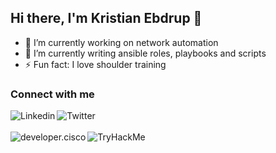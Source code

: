 ## Hi there, I'm Kristian Ebdrup 👋

- 🔭 I’m currently working on network automation
- 🌱 I’m currently writing ansible roles, playbooks and scripts
- ⚡ Fun fact: I love shoulder training

### Connect with me
[<img align="left" alt="Linkedin" src="https://img.shields.io/badge/LinkedIn-0077B5?style=for-the-badge&logo=linkedin&logoColor=white" />][linkedin]
[<img align="left" alt="Twitter" src="https://img.shields.io/badge/Twitter-1DA1F2?style=for-the-badge&logo=twitter&logoColor=white" />][twitter]
<br />
<br />
[<img align="left" alt="developer.cisco" src="https://img.shields.io/badge/developer.cisco-049FD9?style=for-the-badge&logo=Cisco&logoColor=white" />][developer.cisco]
[<img align="left" alt="TryHackMe" src="https://img.shields.io/badge/TryHackMe-1C2538?style=for-the-badge&logo=tryhackme&logoColor=white" />][TryHackMe]


<br />

<br />

[linkedin]: https://www.linkedin.com/in/kristianebdrup/
[twitter]: https://twitter.com/TrimmerWolf7
[developer.cisco]: https://developer.cisco.com/user/profile/d80dd8ec-215c-57b1-a081-3df1b9419601
[TryHackMe]: https://tryhackme.com/p/kris9854
